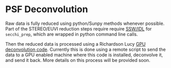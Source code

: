 # PSF Deconvolution

Raw data is fully reduced using python/Sunpy methods whenever possible. Part of the STEREO/EUVI reduction steps require
require [SSW/IDL](https://www.lmsal.com/solarsoft/) for `secchi_prep`, which are wrapped in python command line calls.

Then the reduced data is processed using a Richardson Lucy [GPU deconvolution code](https://on-demand-gtc.gputechconf.com/gtcnew/sessionview.php?sessionName=s5209-gpu-accelerated+imaging+processing+for+nasa%27s+solar+dynamics+observatory).
Currently this is done using a remote script to send the data to a GPU enabled machine where this code is installed, deconvolve it, and send it back. More details on this process will be provided soon.
